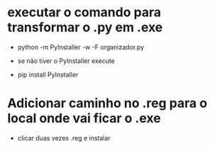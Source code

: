 # executar o comando para transformar o .py em .exe
- python -m PyInstaller -w -F organizador.py

- se não tiver o PyInstaller execute

- pip install PyInstaller

# Adicionar caminho no .reg para o local onde vai ficar o .exe

- clicar duas vezes .reg e instalar

